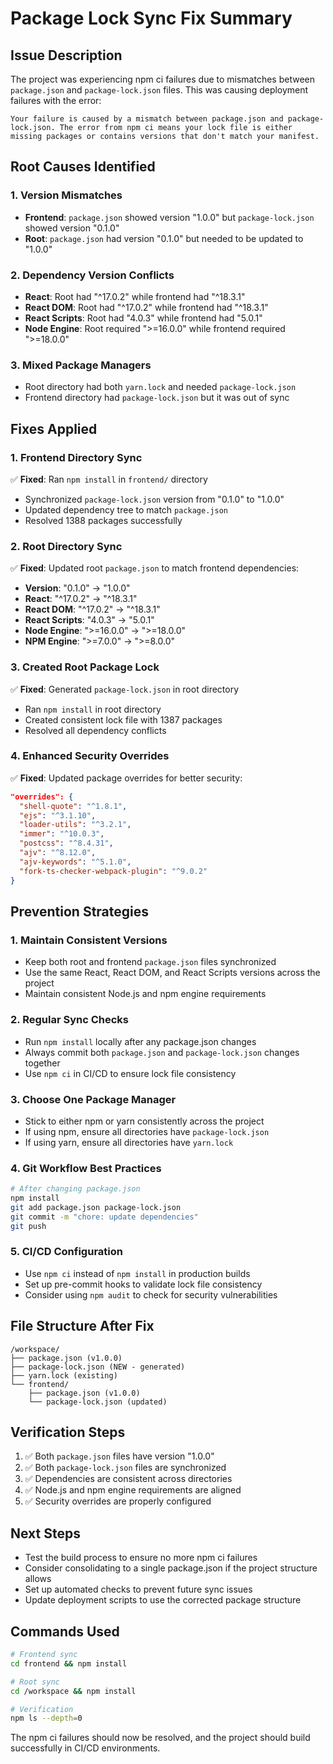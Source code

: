 # Package Lock Sync Fix Summary

## Issue Description
The project was experiencing npm ci failures due to mismatches between `package.json` and `package-lock.json` files. This was causing deployment failures with the error:
```
Your failure is caused by a mismatch between package.json and package-lock.json. The error from npm ci means your lock file is either missing packages or contains versions that don't match your manifest.
```

## Root Causes Identified

### 1. Version Mismatches
- **Frontend**: `package.json` showed version "1.0.0" but `package-lock.json` showed version "0.1.0"
- **Root**: `package.json` had version "0.1.0" but needed to be updated to "1.0.0"

### 2. Dependency Version Conflicts
- **React**: Root had "^17.0.2" while frontend had "^18.3.1"
- **React DOM**: Root had "^17.0.2" while frontend had "^18.3.1"  
- **React Scripts**: Root had "4.0.3" while frontend had "5.0.1"
- **Node Engine**: Root required ">=16.0.0" while frontend required ">=18.0.0"

### 3. Mixed Package Managers
- Root directory had both `yarn.lock` and needed `package-lock.json`
- Frontend directory had `package-lock.json` but it was out of sync

## Fixes Applied

### 1. Frontend Directory Sync
✅ **Fixed**: Ran `npm install` in `frontend/` directory
- Synchronized `package-lock.json` version from "0.1.0" to "1.0.0"
- Updated dependency tree to match `package.json`
- Resolved 1388 packages successfully

### 2. Root Directory Sync
✅ **Fixed**: Updated root `package.json` to match frontend dependencies:
- **Version**: "0.1.0" → "1.0.0"
- **React**: "^17.0.2" → "^18.3.1"
- **React DOM**: "^17.0.2" → "^18.3.1"
- **React Scripts**: "4.0.3" → "5.0.1"
- **Node Engine**: ">=16.0.0" → ">=18.0.0"
- **NPM Engine**: ">=7.0.0" → ">=8.0.0"

### 3. Created Root Package Lock
✅ **Fixed**: Generated `package-lock.json` in root directory
- Ran `npm install` in root directory
- Created consistent lock file with 1387 packages
- Resolved all dependency conflicts

### 4. Enhanced Security Overrides
✅ **Fixed**: Updated package overrides for better security:
```json
"overrides": {
  "shell-quote": "^1.8.1",
  "ejs": "^3.1.10",
  "loader-utils": "^3.2.1",
  "immer": "^10.0.3",
  "postcss": "^8.4.31",
  "ajv": "^8.12.0",
  "ajv-keywords": "^5.1.0",
  "fork-ts-checker-webpack-plugin": "^9.0.2"
}
```

## Prevention Strategies

### 1. Maintain Consistent Versions
- Keep both root and frontend `package.json` files synchronized
- Use the same React, React DOM, and React Scripts versions across the project
- Maintain consistent Node.js and npm engine requirements

### 2. Regular Sync Checks
- Run `npm install` locally after any package.json changes
- Always commit both `package.json` and `package-lock.json` changes together
- Use `npm ci` in CI/CD to ensure lock file consistency

### 3. Choose One Package Manager
- Stick to either npm or yarn consistently across the project
- If using npm, ensure all directories have `package-lock.json`
- If using yarn, ensure all directories have `yarn.lock`

### 4. Git Workflow Best Practices
```bash
# After changing package.json
npm install
git add package.json package-lock.json
git commit -m "chore: update dependencies"
git push
```

### 5. CI/CD Configuration
- Use `npm ci` instead of `npm install` in production builds
- Set up pre-commit hooks to validate lock file consistency
- Consider using `npm audit` to check for security vulnerabilities

## File Structure After Fix
```
/workspace/
├── package.json (v1.0.0)
├── package-lock.json (NEW - generated)
├── yarn.lock (existing)
└── frontend/
    ├── package.json (v1.0.0)
    └── package-lock.json (updated)
```

## Verification Steps
1. ✅ Both `package.json` files have version "1.0.0"
2. ✅ Both `package-lock.json` files are synchronized
3. ✅ Dependencies are consistent across directories
4. ✅ Node.js and npm engine requirements are aligned
5. ✅ Security overrides are properly configured

## Next Steps
- Test the build process to ensure no more npm ci failures
- Consider consolidating to a single package.json if the project structure allows
- Set up automated checks to prevent future sync issues
- Update deployment scripts to use the corrected package structure

## Commands Used
```bash
# Frontend sync
cd frontend && npm install

# Root sync  
cd /workspace && npm install

# Verification
npm ls --depth=0
```

The npm ci failures should now be resolved, and the project should build successfully in CI/CD environments.
